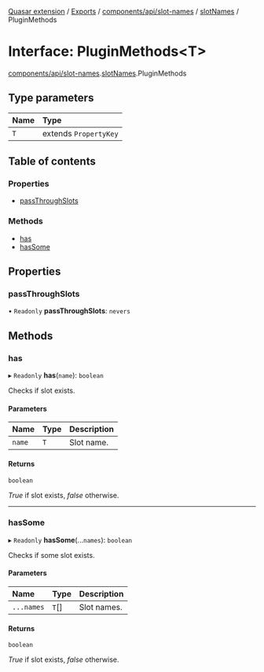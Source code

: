 [Quasar extension](../index.md) / [Exports](../modules.md) / [components/api/slot-names](../modules/components_api_slot_names.md) / [slotNames](../modules/components_api_slot_names.slotNames.md) / PluginMethods

# Interface: PluginMethods<T\>

[components/api/slot-names](../modules/components_api_slot_names.md).[slotNames](../modules/components_api_slot_names.slotNames.md).PluginMethods

## Type parameters

| Name | Type |
| :------ | :------ |
| `T` | extends `PropertyKey` |

## Table of contents

### Properties

- [passThroughSlots](components_api_slot_names.slotNames.PluginMethods.md#passthroughslots)

### Methods

- [has](components_api_slot_names.slotNames.PluginMethods.md#has)
- [hasSome](components_api_slot_names.slotNames.PluginMethods.md#hassome)

## Properties

### passThroughSlots

• `Readonly` **passThroughSlots**: `nevers`

## Methods

### has

▸ `Readonly` **has**(`name`): `boolean`

Checks if slot exists.

#### Parameters

| Name | Type | Description |
| :------ | :------ | :------ |
| `name` | `T` | Slot name. |

#### Returns

`boolean`

_True_ if slot exists, _false_ otherwise.

___

### hasSome

▸ `Readonly` **hasSome**(...`names`): `boolean`

Checks if some slot exists.

#### Parameters

| Name | Type | Description |
| :------ | :------ | :------ |
| `...names` | `T`[] | Slot names. |

#### Returns

`boolean`

_True_ if slot exists, _false_ otherwise.
